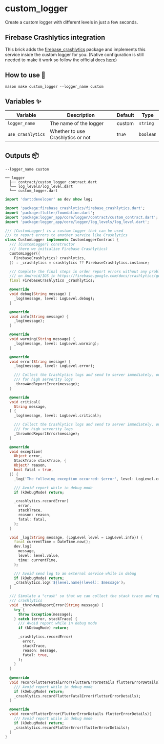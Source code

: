 # custom_logger

Create a custom logger with different levels in just a few seconds.

## Firebase Crashlytics integration

This brick adds the [firebase_crashlytics](https://pub.dev/packages/firebase_crashlytics) package and implements this service inside the custom logger for you. (Native configuration is still needed to make it work so follow the official docs [here](https://firebase.google.com/docs/crashlytics/get-started?platform=flutter))

## How to use 🚀

```
mason make custom_logger --logger_name custom
```

## Variables ✨

| Variable         | Description                      | Default | Type      |
| ---------------- | -------------------------------- | ------- | --------- |
| `logger_name`    | The name of the logger           | custom  | `string`  |
| `use_crashlytics`| Whether to use Crashlytics or not | true  | `boolean`  |

## Outputs 📦

```
--logger_name custom 

── logger
  ├── contract/custom_logger_contract.dart
  └── log_levels/log_level.dart
  └── custom_logger.dart
```

```dart
import 'dart:developer' as dev show log;

import 'package:firebase_crashlytics/firebase_crashlytics.dart';
import 'package:flutter/foundation.dart';
import 'package:logger_app/core/logger/contract/custom_contract.dart';
import 'package:logger_app/core/logger/log_levels/log_level.dart';

/// [CustomLogger] is a custom logger that can be used
/// to report errors to another service like Crashlytics
class CustomLogger implements CustomLoggerContract {
  /// [CustomLogger] constructor
  /// (here we initialize Firebase Crashlytics)
  CustomLogger({
    FirebaseCrashlytics? crashlytics,
  }) : _crashlytics = crashlytics ?? FirebaseCrashlytics.instance;

  /// Complete the final steps in order report errors without any problems
  /// on Android/IOS in https://firebase.google.com/docs/crashlytics/get-started?platform=flutter
  final FirebaseCrashlytics _crashlytics;

  @override
  void debug(String message) {
    _log(message, level: LogLevel.debug);
  }

  @override
  void info(String message) {
    _log(message);
  }

  @override
  void warning(String message) {
    _log(message, level: LogLevel.warning);
  }

  @override
  void error(String message) {
    _log(message, level: LogLevel.error);

    /// Collect the Crashlytics logs and send to server immediately, only
    /// for high serverity logs
    _throwAndReportError(message);
  }

  @override
  void critical(
    String message,
  ) {
    _log(message, level: LogLevel.critical);

    /// Collect the Crashlytics logs and send to server immediately, only
    /// for high serverity logs
    _throwAndReportError(message);
  }

  @override
  void exception(
    Object error,
    StackTrace stackTrace, {
    Object? reason,
    bool fatal = true,
  }) {
    _log('The following exception occurred: $error', level: LogLevel.critical);

    /// Avoid report while in debug mode
    if (kDebugMode) return;

    _crashlytics.recordError(
      error,
      stackTrace,
      reason: reason,
      fatal: fatal,
    );
  }

  void _log(String message, {LogLevel level = LogLevel.info}) {
    final currentTime = DateTime.now();
    dev.log(
      message,
      level: level.value,
      time: currentTime,
    );

    /// Avoid send log to an external service while in debug
    if (kDebugMode) return;
    _crashlytics.log('${level.name}(level): $message');
  }

  /// Simulate a "crash" so that we can collect the stack trace and report to
  /// crashlytics
  void _throwAndReportError(String message) {
    try {
      throw Exception(message);
    } catch (error, stackTrace) {
      /// Avoid report while in debug mode
      if (kDebugMode) return;

      _crashlytics.recordError(
        error,
        stackTrace,
        reason: message,
        fatal: true,
      );
    }
  }
  
  @override
  void recordFlutterFatalError(FlutterErrorDetails flutterErrorDetails){
    /// Avoid report while in debug mode
    if (kDebugMode) return;
    _crashlytics.recordFlutterFatalError(flutterErrorDetails);
  }

  @override
  void recordFlutterError(FlutterErrorDetails flutterErrorDetails){
    /// Avoid report while in debug mode
    if (kDebugMode) return;
    _crashlytics.recordFlutterError(flutterErrorDetails);
  }
}
```